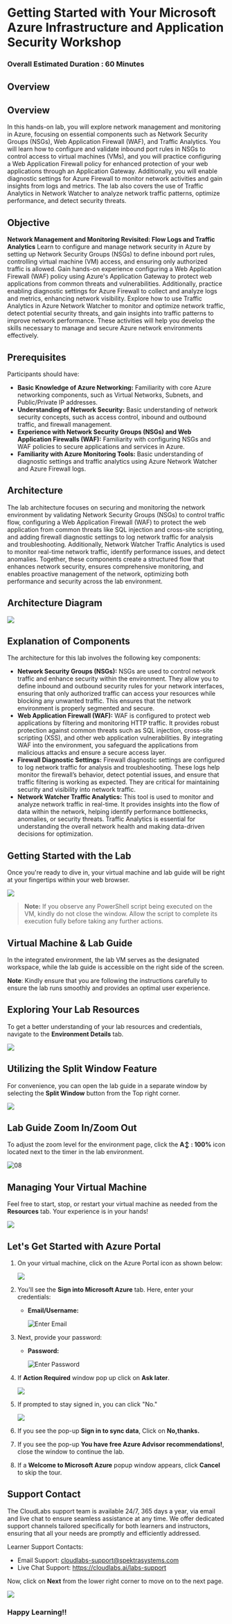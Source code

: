 # Getting Started with Your Microsoft Azure Infrastructure and Application Security Workshop

### Overall Estimated Duration : 60 Minutes

## Overview 

## Overview

In this hands-on lab, you will explore network management and monitoring in Azure, focusing on essential components such as Network Security Groups (NSGs), Web Application Firewall (WAF), and Traffic Analytics. You will learn how to configure and validate inbound port rules in NSGs to control access to virtual machines (VMs), and you will practice configuring a Web Application Firewall policy for enhanced protection of your web applications through an Application Gateway. Additionally, you will enable diagnostic settings for Azure Firewall to monitor network activities and gain insights from logs and metrics. The lab also covers the use of Traffic Analytics in Network Watcher to analyze network traffic patterns, optimize performance, and detect security threats. 

## Objective  

**Network Management and Monitoring Revisited: Flow Logs and Traffic Analytics** Learn to configure and manage network security in Azure by setting up Network Security Groups (NSGs) to define inbound port rules, controlling virtual machine (VM) access, and ensuring only authorized traffic is allowed. Gain hands-on experience configuring a Web Application Firewall (WAF) policy using Azure's Application Gateway to protect web applications from common threats and vulnerabilities. Additionally, practice enabling diagnostic settings for Azure Firewall to collect and analyze logs and metrics, enhancing network visibility. Explore how to use Traffic Analytics in Azure Network Watcher to monitor and optimize network traffic, detect potential security threats, and gain insights into traffic patterns to improve network performance. These activities will help you develop the skills necessary to manage and secure Azure network environments effectively.

## Prerequisites

Participants should have:

- **Basic Knowledge of Azure Networking:** Familiarity with core Azure networking components, such as Virtual Networks, Subnets, and Public/Private IP addresses.
- **Understanding of Network Security:** Basic understanding of network security concepts, such as access control, inbound and outbound traffic, and firewall management.
- **Experience with Network Security Groups (NSGs) and Web Application Firewalls (WAF):** Familiarity with configuring NSGs and WAF policies to secure applications and services in Azure.
- **Familiarity with Azure Monitoring Tools:** Basic understanding of diagnostic settings and traffic analytics using Azure Network Watcher and Azure Firewall logs.

## Architecture

The lab architecture focuses on securing and monitoring the network environment by validating Network Security Groups (NSGs) to control traffic flow, configuring a Web Application Firewall (WAF) to protect the web application from common threats like SQL injection and cross-site scripting, and adding firewall diagnostic settings to log network traffic for analysis and troubleshooting. Additionally, Network Watcher Traffic Analytics is used to monitor real-time network traffic, identify performance issues, and detect anomalies. Together, these components create a structured flow that enhances network security, ensures comprehensive monitoring, and enables proactive management of the network, optimizing both performance and security across the lab environment.

## Architecture Diagram 

![](./images/Lab005.png) 

## Explanation of Components 

The architecture for this lab involves the following key components:

- **Network Security Groups (NSGs):** NSGs are used to control network traffic and enhance security within the environment. They allow you to define inbound and outbound security rules for your network interfaces, ensuring that only authorized traffic can access your resources while blocking any unwanted traffic. This ensures that the network environment is properly segmented and secure.
- **Web Application Firewall (WAF):** WAF is configured to protect web applications by filtering and monitoring HTTP traffic. It provides robust protection against common threats such as SQL injection, cross-site scripting (XSS), and other web application vulnerabilities. By integrating WAF into the environment, you safeguard the applications from malicious attacks and ensure a secure access layer.
- **Firewall Diagnostic Settings:** Firewall diagnostic settings are configured to log network traffic for analysis and troubleshooting. These logs help monitor the firewall’s behavior, detect potential issues, and ensure that traffic filtering is working as expected. They are critical for maintaining security and visibility into network traffic.
- **Network Watcher Traffic Analytics:** This tool is used to monitor and analyze network traffic in real-time. It provides insights into the flow of data within the network, helping identify performance bottlenecks, anomalies, or security threats. Traffic Analytics is essential for understanding the overall network health and making data-driven decisions for optimization.

## Getting Started with the Lab 

Once you're ready to dive in, your virtual machine and lab guide will be right at your fingertips within your web browser.

![](./images/GS6.png) 

>**Note:** If you observe any PowerShell script being executed on the VM, kindly do not close the window. Allow the script to complete its execution fully before taking any further actions.

## Virtual Machine & Lab Guide

In the integrated environment, the lab VM serves as the designated workspace, while the lab guide is accessible on the right side of the screen.

**Note**: Kindly ensure that you are following the instructions carefully to ensure the lab runs smoothly and provides an optimal user experience.

## Exploring Your Lab Resources

To get a better understanding of your lab resources and credentials, navigate to the **Environment Details** tab.

![](./images/GS17.png)
   
## Utilizing the Split Window Feature
 
For convenience, you can open the lab guide in a separate window by selecting the **Split Window** button from the Top right corner.
 
![](./images/GS8.png)

## Lab Guide Zoom In/Zoom Out
 
To adjust the zoom level for the environment page, click the **A↕ : 100%** icon located next to the timer in the lab environment. 

![08](./images/zoom.png)  

## Managing Your Virtual Machine

Feel free to start, stop, or restart your virtual machine as needed from the **Resources** tab. Your experience is in your hands!

![](./images/GS5.png)
  
## Let's Get Started with Azure Portal

1. On your virtual machine, click on the Azure Portal icon as shown below:

   ![](./images/GS1.png)
   
1. You'll see the **Sign into Microsoft Azure** tab. Here, enter your credentials:
 
   - **Email/Username:** <inject key="AzureAdUserEmail"></inject>
 
      ![](./images/GS2.png "Enter Email")

1. Next, provide your password:
 
   - **Password:** <inject key="AzureAdUserPassword"></inject>
 
      ![](./images/GS3.png "Enter Password")

1. If **Action Required** window pop up click on **Ask later**. 

    ![](./images/imagescre.png)
 
1. If prompted to stay signed in, you can click "No." 

    ![](./images/GS9.png)

1. If you see the pop-up **Sign in to sync data**, Click on **No,thanks.** 

1. If you see the pop-up **You have free Azure Advisor recommendations!**, close the window to continue the lab.

1. If a **Welcome to Microsoft Azure** popup window appears, click **Cancel** to skip the tour.

## Support Contact
 
The CloudLabs support team is available 24/7, 365 days a year, via email and live chat to ensure seamless assistance at any time. We offer dedicated support channels tailored specifically for both learners and instructors, ensuring that all your needs are promptly and efficiently addressed.

Learner Support Contacts:
- Email Support: cloudlabs-support@spektrasystems.com
- Live Chat Support: https://cloudlabs.ai/labs-support

Now, click on **Next** from the lower right corner to move on to the next page. 

![](./images/next.png)

### Happy Learning!!